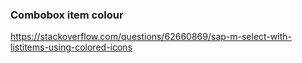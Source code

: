 ### Combobox item colour
https://stackoverflow.com/questions/62660869/sap-m-select-with-listitems-using-colored-icons
